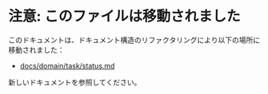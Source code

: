 # 注意: このファイルは移動されました

このドキュメントは、ドキュメント構造のリファクタリングにより以下の場所に移動されました：

- [docs/domain/task/status.md](../domain/task/status.md)

新しいドキュメントを参照してください。
